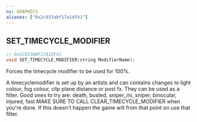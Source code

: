 ```yaml
---
ns: GRAPHICS
aliases: ["0x2c933abf17a1df41"]
---
```

## SET_TIMECYCLE_MODIFIER

```c
// 0x2C933ABF17A1DF41
void SET_TIMECYCLE_MODIFIER(string ModifierName);
```

Forces the timecycle modifier to be used for 100%.

A timecyclemodifier is set up by an artists and can contains changes to light colour, fog colour, clip plane distance or post fx. They can be used as a filter. Good ones to try are: death, busted, sniper_ini, sniper, binocular, injured, fast MAKE SURE TO CALL CLEAR_TIMECYCLE_MODIFIER when you're done. If this doesn't happen the game will from that point on use that filter.

